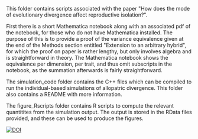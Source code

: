 This folder contains scripts associated with the paper "How does the mode of evolutionary divergence affect reproductive isolation?".

First there is a short Mathematica notebook along with an associated pdf of the notebook, for those who do not have Mathematica installed. The purpose of this is to provide a proof of the variance equivalence given at the end of the Methods section entitled "Extension to an arbitrary hybrid", for which the proof on paper is rather lengthy, but only involves algebra and is straightforward in theory. The Mathematica notebook shows the equivalence per dimension, per trait, and thus omit subscripts in the notebook, as the summation afterwards is fairly straightforward. 

The simulation_code folder contains the C++ files which can be compiled to run the individual-based simulations of allopatric divergence. This folder also contains a README with more information.

The figure_Rscripts folder contains R scripts to compute the relevant quantitites from the simulation output. The output is stored in the RData files provided, and these can be used to produce the figures. 


[![DOI](https://zenodo.org/badge/533055768.svg)](https://zenodo.org/badge/latestdoi/533055768)


